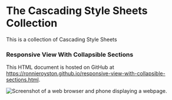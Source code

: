 # The Cascading Style Sheets Collection

This is a collection of Cascading Style Sheets 

### Responsive View With Collapsible Sections

This HTML document is hosted on GitHub at https://ronnieroyston.github.io/responsive-view-with-collapsible-sections.html.

![Screenshot of a web browser and phone displaying a webpage.](https://ronnieroyston.github.io/media/responsive-view-with-collapsible-sections.jpg)